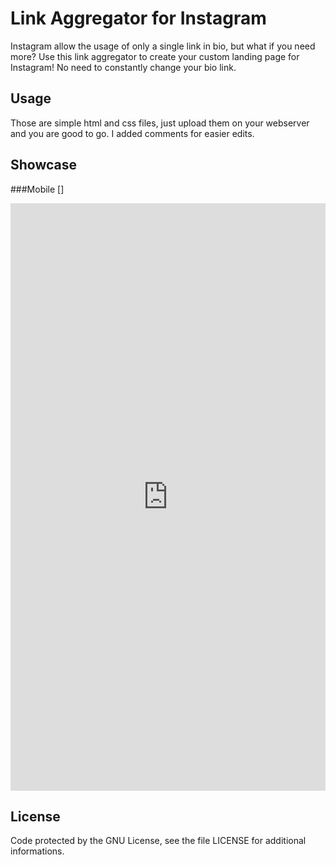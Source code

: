 # Link Aggregator for Instagram
Instagram allow the usage of only a single link in bio, but what if you need more? Use this link aggregator to create your custom landing page for Instagram! No need to constantly change your bio link.

## Usage
Those are simple html and css files, just upload them on your webserver and you are good to go. I added comments for easier edits.

## Showcase
###Mobile
[]<div style='position:relative; padding-bottom:calc(177.78% + 44px)'><iframe src='https://gfycat.com/ifr/WellmadeTangibleJaguarundi' frameborder='0' scrolling='no' width='100%' height='100%' style='position:absolute;top:0;left:0;' allowfullscreen></iframe></div>

## License
Code protected by the GNU License, see the file LICENSE for additional informations.
